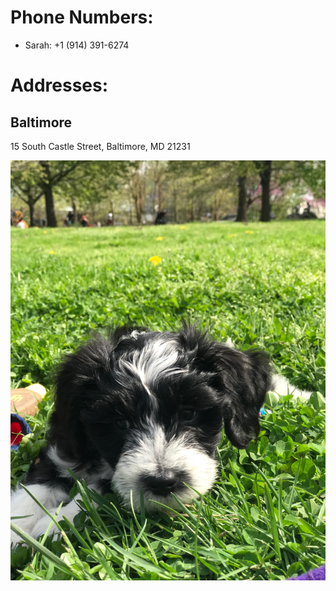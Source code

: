 # Phone Numbers:
   - Sarah: +1 (914) 391-6274


# Addresses:

Baltimore
------------------------------------------------
15 South Castle Street, Baltimore, MD 21231

<img src="Hazel.jpeg" alt="hi" class="inline"/>

